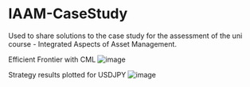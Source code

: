 # IAAM-CaseStudy
Used to share solutions to the case study for the assessment of the uni course - Integrated Aspects of Asset Management. 


Efficient Frontier with CML
![image](https://github.com/MatteoAK/IAAM-CaseStudy/assets/125618363/df52390c-ca85-459e-810b-aacfe3d15235)

Strategy results plotted for USDJPY
![image](https://github.com/MatteoAK/IAAM-CaseStudy/assets/125618363/0b652e35-e54e-484a-88ec-f32576a2b573)

